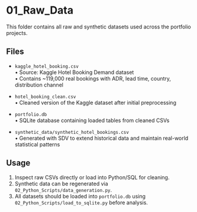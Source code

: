 # 01_Raw_Data

This folder contains all raw and synthetic datasets used across the portfolio projects.

## Files

- `kaggle_hotel_booking.csv`  
  • Source: Kaggle Hotel Booking Demand dataset  
  • Contains ~119,000 real bookings with ADR, lead time, country, distribution channel  

- `hotel_booking_clean.csv`  
  • Cleaned version of the Kaggle dataset after initial preprocessing  

- `portfolio.db`  
  • SQLite database containing loaded tables from cleaned CSVs  

- `synthetic_data/synthetic_hotel_bookings.csv`  
  • Generated with SDV to extend historical data and maintain real-world statistical patterns  

## Usage

1. Inspect raw CSVs directly or load into Python/SQL for cleaning.  
2. Synthetic data can be regenerated via `02_Python_Scripts/data_generation.py`.  
3. All datasets should be loaded into `portfolio.db` using `02_Python_Scripts/load_to_sqlite.py` before analysis.
